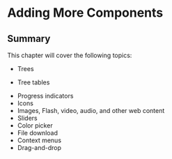 # Adding More Components


## Summary

This chapter will cover the following topics:

* Trees
+ Tree tables
* Progress indicators
* Icons
* Images, Flash, video, audio, and other web content
* Sliders
* Color picker
* File download
* Context menus
* Drag-and-drop
 
